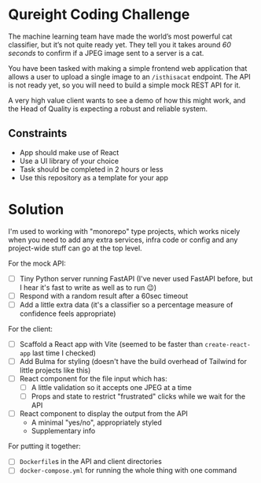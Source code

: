 # Qureight Coding Challenge

The machine learning team have made the world’s most powerful cat classifier, but it’s
not quite ready yet. They tell you it takes around _60 seconds_ to confirm if a JPEG
image sent to a server is a cat.

You have been tasked with making a simple frontend web application that allows a user to
upload a single image to an `/isthisacat` endpoint. The API is not ready yet, so you
will need to build a simple mock REST API for it.

A very high value client wants to see a demo of how this might work, and the Head of
Quality is expecting a robust and reliable system.

## Constraints

- App should make use of React
- Use a UI library of your choice
- Task should be completed in 2 hours or less
- Use this repository as a template for your app

# Solution

I'm used to working with "monorepo" type projects, which works nicely when you need to add any extra services, infra code or config and any project-wide stuff can go at the top level.

For the mock API:

- [ ] Tiny Python server running FastAPI (I've never used FastAPI before, but I hear it's fast to write as well as to run 😉)
- [ ] Respond with a random result after a 60sec timeout
- [ ] Add a little extra data (it's a classifier so a percentage measure of confidence feels appropriate)

For the client:

- [ ] Scaffold a React app with Vite (seemed to be faster than `create-react-app` last time I checked)
- [ ] Add Bulma for styling (doesn't have the build overhead of Tailwind for little projects like this)
- [ ] React component for the file input which has:
  - [ ] A little validation so it accepts one JPEG at a time
  - [ ] Props and state to restrict "frustrated" clicks while we wait for the API
- [ ] React component to display the output from the API
  - A minimal "yes/no", appropriately styled
  - Supplementary info

For putting it together:

- [ ] `Dockerfile`s in the API and client directories
- [ ] `docker-compose.yml` for running the whole thing with one command

